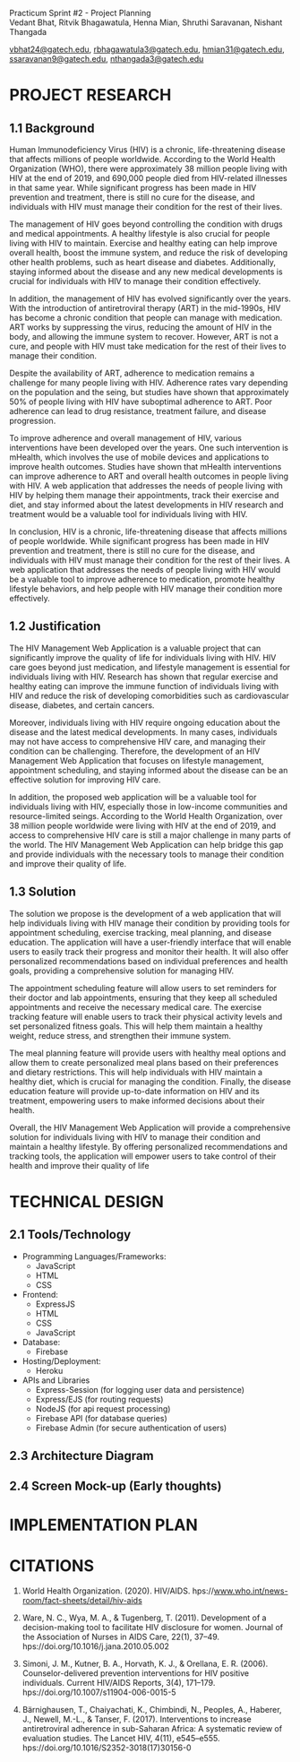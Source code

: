 
Practicum Sprint #2 - Project Planning  
Vedant Bhat, Ritvik Bhagawatula, Henna Mian, Shruthi Saravanan, Nishant Thangada

vbhat24@gatech.edu, rbhagawatula3@gatech.edu, hmian31@gatech.edu, ssaravanan9@gatech.edu, nthangada3@gatech.edu

# PROJECT RESEARCH 

## 1.1 Background

Human Immunodeficiency Virus (HIV) is a chronic, life-threatening disease that affects millions of people worldwide. According to the World Health Organization (WHO), there were approximately 38 million people living with HIV at the end of 2019, and 690,000 people died from HIV-related illnesses in that same year. While significant progress has been made in HIV prevention and treatment, there is still no cure for the disease, and individuals with HIV must manage their condition for the rest of their lives.

The management of HIV goes beyond controlling the condition with drugs and medical appointments. A healthy lifestyle is also crucial for people living with HIV to maintain. Exercise and healthy eating can help improve overall health, boost the immune system, and reduce the risk of developing other health problems, such as heart disease and diabetes. Additionally, staying informed about the disease and any new medical developments is crucial for individuals with HIV to manage their condition effectively.

In addition, the management of HIV has evolved significantly over the years. With the introduction of antiretroviral therapy (ART) in the mid-1990s, HIV has become a chronic condition that people can manage with medication. ART works by suppressing the virus, reducing the amount of HIV in the body, and allowing the immune system to recover. However, ART is not a cure, and people with HIV must take medication for the rest of their lives to manage their condition.

Despite the availability of ART, adherence to medication remains a challenge for many people living with HIV. Adherence rates vary depending on the population and the seing, but studies have shown that approximately 50% of people living with HIV have suboptimal adherence to ART. Poor adherence can lead to drug resistance, treatment failure, and disease progression.

To improve adherence and overall management of HIV, various interventions have been developed over the years. One such intervention is mHealth, which involves the use of mobile devices and applications to improve health outcomes. Studies have shown that mHealth interventions can improve adherence to ART and overall health outcomes in people living with HIV. A web application that addresses the needs of people living with HIV by helping them manage their appointments, track their exercise and diet, and stay informed about the latest developments in HIV research and treatment would be a valuable tool for individuals living with HIV.

In conclusion, HIV is a chronic, life-threatening disease that affects millions of people worldwide. While significant progress has been made in HIV prevention and treatment, there is still no cure for the disease, and individuals with HIV must manage their condition for the rest of their lives. A web application that addresses the needs of people living with HIV would be a valuable tool to improve adherence to medication, promote healthy lifestyle behaviors, and help people with HIV manage their condition more effectively.

## 1.2 Justification

The HIV Management Web Application is a valuable project that can significantly improve the quality of life for individuals living with HIV. HIV care goes beyond just medication, and lifestyle management is essential for individuals living with HIV. Research has shown that regular exercise and healthy eating can improve the immune function of individuals living with HIV and reduce the risk of developing comorbidities such as cardiovascular disease, diabetes, and certain cancers.

Moreover, individuals living with HIV require ongoing education about the disease and the latest medical developments. In many cases, individuals may not have access to comprehensive HIV care, and managing their condition can be challenging. Therefore, the development of an HIV Management Web Application that focuses on lifestyle management, appointment scheduling, and staying informed about the disease can be an effective solution for improving HIV care.

In addition, the proposed web application will be a valuable tool for individuals living with HIV, especially those in low-income communities and resource-limited seings. According to the World Health Organization, over 38 million people worldwide were living with HIV at the end of 2019, and access to comprehensive HIV care is still a major challenge in many parts of the world. The HIV Management Web Application can help bridge this gap and provide individuals with the necessary tools to manage their condition and improve their quality of life.

## 1.3 Solution

The solution we propose is the development of a web application that will help individuals living with HIV manage their condition by providing tools for appointment scheduling, exercise tracking, meal planning, and disease education. The application will have a user-friendly interface that will enable users to easily track their progress and monitor their health. It will also offer personalized recommendations based on individual preferences and health goals, providing a comprehensive solution for managing HIV.

The appointment scheduling feature will allow users to set reminders for their doctor and lab appointments, ensuring that they keep all scheduled appointments and receive the necessary medical care. The exercise tracking feature will enable users to track their physical activity levels and set personalized fitness goals. This will help them maintain a healthy weight, reduce stress, and strengthen their immune system.

The meal planning feature will provide users with healthy meal options and allow them to create personalized meal plans based on their preferences and dietary restrictions. This will help individuals with HIV maintain a healthy diet, which is crucial for managing the condition. Finally, the disease education feature will provide up-to-date information on HIV and its treatment, empowering users to make informed decisions about their health.

Overall, the HIV Management Web Application will provide a comprehensive solution for individuals living with HIV to manage their condition and maintain a healthy lifestyle. By offering personalized recommendations and tracking tools, the application will empower users to take control of their health and improve their quality of life

# TECHNICAL DESIGN 

## 2.1 Tools/Technology

 - Programming Languages/Frameworks:
	- JavaScript
	- HTML
	- CSS
- Frontend:
	- ExpressJS
	- HTML
	- CSS
	- JavaScript
- Database:
	- Firebase
- Hosting/Deployment:
	- Heroku
- APIs and Libraries
	- Express-Session (for logging user data and persistence)
	- Express/EJS (for routing requests)
	- NodeJS (for api request processing)
	- Firebase API (for database queries)
	- Firebase Admin (for secure authentication of users)

## 2.3 Architecture Diagram



## 2.4 Screen Mock-up (Early thoughts)



# IMPLEMENTATION PLAN



# CITATIONS

1.  World Health Organization. (2020). HIV/AIDS. hps://www.who.int/news-room/fact-sheets/detail/hiv-aids
    
2.  Ware, N. C., Wya, M. A., & Tugenberg, T. (2011). Development of a decision-making tool to facilitate HIV disclosure for women. Journal of the Association of Nurses in AIDS Care, 22(1), 37–49. hps://doi.org/10.1016/j.jana.2010.05.002
    
3.  Simoni, J. M., Kutner, B. A., Horvath, K. J., & Orellana, E. R. (2006). Counselor-delivered prevention interventions for HIV positive individuals. Current HIV/AIDS Reports, 3(4), 171–179. hps://doi.org/10.1007/s11904-006-0015-5
    
4.  Bärnighausen, T., Chaiyachati, K., Chimbindi, N., Peoples, A., Haberer, J., Newell, M.-L., & Tanser, F. (2017). Interventions to increase antiretroviral adherence in sub-Saharan Africa: A systematic review of evaluation studies. The Lancet HIV, 4(11), e545–e555. hps://doi.org/10.1016/S2352-3018(17)30156-0
    
